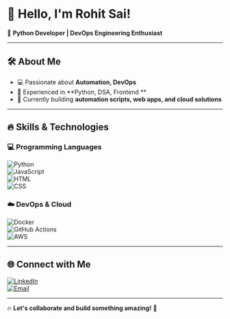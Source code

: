 # 👋 Hello, I'm Rohit Sai!  
🚀 **Python Developer | DevOps Engineering Enthusiast**  

---

## 🛠️ About Me  
- 💻 Passionate about **Automation, DevOps**    
- 📌 Experienced in **Python, DSA, Frontend **  
- 🚀 Currently building **automation scripts, web apps, and cloud solutions**  

---

## 🔥 Skills & Technologies  
### 💻 Programming Languages  
![Python](https://img.shields.io/badge/Python-FFD43B?style=flat&logo=python&logoColor=blue)  
![JavaScript](https://img.shields.io/badge/JavaScript-F7DF1E?style=flat&logo=javascript&logoColor=black)  
![HTML](https://img.shields.io/badge/HTML5-E34F26?style=flat&logo=html5&logoColor=white)  
![CSS](https://img.shields.io/badge/CSS3-1572B6?style=flat&logo=css3&logoColor=white)  

   

### ☁️ DevOps & Cloud  
![Docker](https://img.shields.io/badge/Docker-2496ED?style=flat&logo=docker&logoColor=white)  
![GitHub Actions](https://img.shields.io/badge/GitHub%20Actions-2088FF?style=flat&logo=github-actions&logoColor=white)  
![AWS](https://img.shields.io/badge/AWS-232F3E?style=flat&logo=amazon-aws&logoColor=white)  
 

---
## 🌐 Connect with Me  
[![LinkedIn](https://img.shields.io/badge/LinkedIn-0077B5?style=flat&logo=linkedin&logoColor=white)](https://www.linkedin.com/in/rohit-sai-kaggolu-579487250/)    
[![Email](https://img.shields.io/badge/Email-D14836?style=flat&logo=gmail&logoColor=white)](mailto:rohitsai20102004@gmail.com)  

---

🔥 **Let's collaborate and build something amazing!** 🚀
